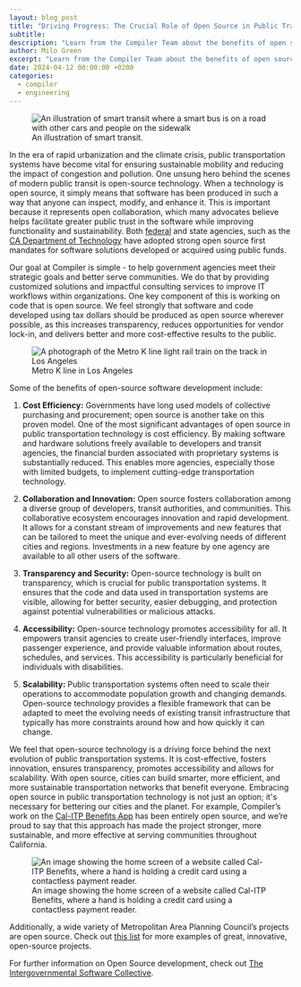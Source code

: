 ```yaml
---
layout: blog_post
title: "Driving Progress: The Crucial Role of Open Source in Public Transportation Technology"
subtitle:
description: "Learn from the Compiler Team about the benefits of open source development"
author: Milo Green
excerpt: "Learn from the Compiler Team about the benefits of open source"
date: 2024-04-12 00:00:00 +0200
categories:
  - compiler
  - engineering
---
```


<figure>
    <img src="/assets/blog/2024/2024-4-mobility-illustration.jpg" alt="An illustration of smart transit where a smart bus is on a road with other cars and people on the sidewalk" />
    <figcaption>An illustration of smart transit.</figcaption>
</figure>

In the era of rapid urbanization and the climate crisis, public transportation systems have become vital for ensuring sustainable mobility and reducing the impact of congestion and pollution. One unsung hero behind the scenes of modern public transit is open-source technology. When a technology is open source, it simply means that software has been produced in such a way that anyone can inspect, modify, and enhance it. This is important because it represents open collaboration, which many advocates believe helps facilitate greater public trust in the software while improving functionality and sustainability. Both [federal](https://www.cio.gov/2016/08/11/peoples-code.html) and state agencies, such as the [CA Department of Technology](https://cdt.ca.gov/wp-content/uploads/2018/05/TL-18-02-OSCodeReuse_2018-0419.pdf) have adopted strong open source first mandates for software solutions developed or acquired using public funds.

Our goal at Compiler is simple - to help government agencies meet their strategic goals and better serve communities. We do that by providing customized solutions and impactful consulting services to improve IT workflows within organizations. One key component of this is working on code that is open source. We feel strongly that software and code developed using tax dollars should be produced as open source wherever possible, as this increases transparency, reduces opportunities for vendor lock-in, and delivers better and more cost-effective results to the public.

<figure>
    <img src="/assets/blog/2024/2024-4-metro-k-line.png" alt="A photograph of the Metro K line light rail train on the track in Los Angeles" />
    <figcaption>Metro K line in Los Angeles</figcaption>
</figure>

Some of the benefits of open-source software development include:

1. **Cost Efficiency:** Governments have long used models of collective purchasing and procurement; open source is another take on this proven model. One of the most significant advantages of open source in public transportation technology is cost efficiency. By making software and hardware solutions freely available to developers and transit agencies, the financial burden associated with proprietary systems is substantially reduced. This enables more agencies, especially those with limited budgets, to implement cutting-edge transportation technology.

1. **Collaboration and Innovation:** Open source fosters collaboration among a diverse group of developers, transit authorities, and communities. This collaborative ecosystem encourages innovation and rapid development. It allows for a constant stream of improvements and new features that can be tailored to meet the unique and ever-evolving needs of different cities and regions. Investments in a new feature by one agency are available to all other users of the software.

1. **Transparency and Security:** Open-source technology is built on transparency, which is crucial for public transportation systems. It ensures that the code and data used in transportation systems are visible, allowing for better security, easier debugging, and protection against potential vulnerabilities or malicious attacks.

1. **Accessibility:** Open-source technology promotes accessibility for all. It empowers transit agencies to create user-friendly interfaces, improve passenger experience, and provide valuable information about routes, schedules, and services. This accessibility is particularly beneficial for individuals with disabilities.

1. **Scalability:** Public transportation systems often need to scale their operations to accommodate population growth and changing demands. Open-source technology provides a flexible framework that can be adapted to meet the evolving needs of existing transit infrastructure that typically has more constraints around how and how quickly it can change.

We feel that open-source technology is a driving force behind the next evolution of public transportation systems. It is cost-effective, fosters innovation, ensures transparency, promotes accessibility and allows for scalability. With open source, cities can build smarter, more efficient, and more sustainable transportation networks that benefit everyone. Embracing open source in public transportation technology is not just an option; it's necessary for bettering our cities and the planet. For example, Compiler’s work on the [Cal-ITP Benefits App](https://benefits.calitp.org/) has been entirely open source, and we’re proud to say that this approach has made the project stronger, more sustainable, and more effective at serving communities throughout California.

<figure>
    <img src="/assets/blog/2024/2024-4-benefits-project.png" alt="An image showing the home screen of a website called Cal-ITP Benefits, where a hand is holding a credit card using a contactless payment reader."/>
    <figcaption>An image showing the home screen of a website called Cal-ITP Benefits, where a hand is holding a credit card using a contactless payment reader.</figcaption>
</figure>

Additionally, a wide variety of Metropolitan Area Planning Council’s projects are open source. Check out [this list](https://www.mapc.org/learn/data-tools/) for more examples of great, innovative, open-source projects.

For further information on Open Source development, check out [The Intergovernmental Software Collective](https://softwarecollaborative.org/).
